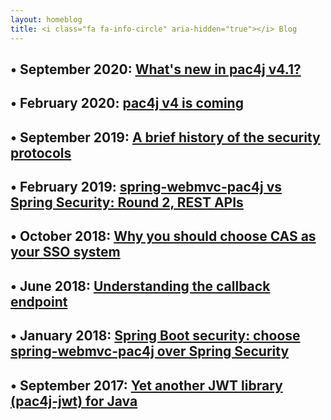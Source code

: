 ```yaml
---
layout: homeblog
title: <i class="fa fa-info-circle" aria-hidden="true"></i> Blog
---
```


## &bull; September 2020: [What's new in pac4j v4.1?](/blog/what_s_new_in_pac4j_v4_1.html)

## &bull; February 2020: [pac4j v4 is coming](/blog/pac4j_v4_is_coming.html)

## &bull; September 2019: [A brief history of the security protocols](/blog/a-brief-history-of-the-security-protocols.html)

## &bull; February 2019: [spring-webmvc-pac4j vs Spring Security: Round 2, REST APIs](/blog/spring-webmvc-pac4j-vs-spring-security-round-2-rest-apis.html)

## &bull; October 2018: [Why you should choose CAS as your SSO system](/blog/why-you-choose-cas-as-your-sso-system.html)

## &bull; June 2018: [Understanding the callback endpoint](/blog/understanding-the-callback-endpoint.html)

## &bull; January 2018: [Spring Boot security: choose spring-webmvc-pac4j over Spring Security](/blog/spring-boot-security-choose-spring-webmvc-pac4j.html)

## &bull; September 2017: [Yet another JWT library (pac4j-jwt) for Java](/blog/yet-another-jwt-library-pac4j-jwt-for-java.html)
